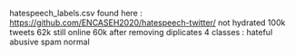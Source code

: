 hatespeech_labels.csv
	found here : https://github.com/ENCASEH2020/hatespeech-twitter/
	not hydrated
	100k tweets
	62k still online
	60k after removing diplicates
	4 classes :
		hateful
		abusive
		spam
		normal

